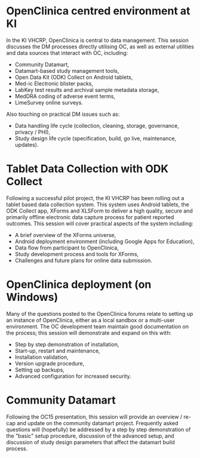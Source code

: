 # OpenClinica centred environment at KI
In the KI VHCRP, OpenClinica is central to data management. This session discusses the DM processes directly utilising OC, as well as external utilities and data sources that interact with OC, including:

- Community Datamart,
- Datamart-based study management tools,
- Open Data Kit (ODK) Collect on Android tablets,
- Med-ic Electronic blister packs,
- LabKey test results and archival sample metadata storage,
- MedDRA coding of adverse event terms,
- LimeSurvey online surveys.

Also touching on practical DM issues such as:
- Data handling life cycle (collection, cleaning, storage, governance, privacy / PHI),
- Study design life cycle (specification, build, go live, maintenance, updates).

# Tablet Data Collection with ODK Collect
Following a successful pilot project, the KI VHCRP has been rolling out a tablet based data collection system. This system uses Android tablets, the ODK Collect app, XForms and XLSForm to deliver a high quality, secure and primarily offline electronic data capture process for patient reported outcomes. This session will cover practical aspects of the system including:

- A brief overview of the XForms universe,
- Android deployment environment (including Google Apps for Education),
- Data flow from participant to OpenClinica,
- Study development process and tools for XForms,
- Challenges and future plans for online data submission.

# OpenClinica deployment (on Windows)
Many of the questions posted to the OpenClinica forums relate to setting up an instance of OpenClinica, either as a local sandbox or a multi-user environment. The OC development team maintain good documentation on the process; this session will demonstrate and expand on this with:

- Step by step demonstration of installation,
- Start-up, restart and maintenance,
- Installation validation,
- Version upgrade procedure,
- Setting up backups,
- Advanced configuration for increased security.

# Community Datamart
Following the OC15 presentation, this session will provide an overview / re-cap and update on the community datamart project. Frequently asked questions will (hopefully) be addressed by a step by step demonstration of the "basic" setup procedure, discussion of the advanced setup, and discussion of study design parameters that affect the datamart build process.

